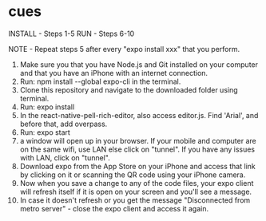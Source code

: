 # cues

INSTALL - Steps 1-5
RUN - Steps 6-10

NOTE - Repeat steps 5 after every "expo install xxx" that you perform.


1. Make sure you that you have Node.js and Git installed on your computer and that you have an iPhone with an internet connection.
2. Run: npm install --global expo-cli in the terminal.
3. Clone this repository and navigate to the downloaded folder using terminal.
4. Run: expo install
5. In the react-native-pell-rich-editor, also access editor.js. Find 'Arial', and before that, add overpass.
6. Run: expo start
7. a window will open up in your browser. If your mobile and computer are on the same wifi, use LAN else click on "tunnel". If you have any issues with LAN, click on "tunnel".
8. Download expo from the App Store on your iPhone and access that link by clicking on it or scanning the QR code using your iPhone camera.
9. Now when you save a change to any of the code files, your expo client will refresh itself if it is open on your screen and you'll see a message.
10. In case it doesn't refresh or you get the message "Disconnected from metro server" - close the expo client and access it again.
